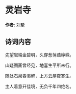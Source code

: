# 灵岩寺

**作者**: 刘摰

## 诗词内容

先望岩端金碧明，久穿葱蒨踏峥嵘。

山疑图画曾经见，地喜生平所未行。

随处石泉春渇解，上方云屋夜寒生。

主人着意开佳境，无负千年四绝名。

